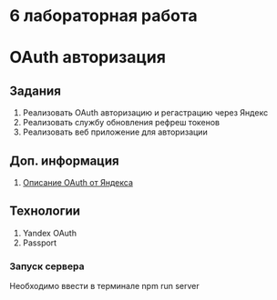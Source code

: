 # 6 лабораторная работа
# OAuth авторизация

## Задания
1. Реализовать OAuth авторизацию и регастрацию через Яндекс
2. Реализовать службу обновления рефреш токенов
3. Реализовать веб приложение для авторизации

## Доп. информация
1. [Описание OAuth от Яндекса](https://yandex.ru/dev/oauth/)

## Технологии
1. Yandex OAuth
2. Passport

### Запуск сервера
Необходимо ввести в терминале npm run server 

